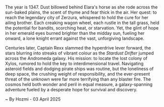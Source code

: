 
The year is 1347.  Dust billowed behind Elara's horse as she rode across the sun-baked plains, the scent of thyme and fear thick in the air.  Her quest: to reach the legendary city of Zerzura, whispered to hold the cure for her ailing brother.  Each creaking wagon wheel, each rustle in the tall grass, held the potential for bandits, scorching heat, or starvation.  Yet, the glint of hope in her emerald eyes burned brighter than the midday sun, fueling her onward, a lone knight errant against the vast, unforgiving landscape.

Centuries later, Captain Rexx slammed the hyperdrive lever forward, the stars blurring into streaks of vibrant colour as the *Stardust Drifter* jumped across the Andromeda galaxy. His mission: to locate the lost colony of Xylos, rumored to hold the key to interdimensional travel.  Navigating asteroid fields and dodging pirate ships was routine, but the loneliness of deep space, the crushing weight of responsibility, and the ever-present threat of the unknown were far more terrifying than any blaster fire. The cosmos held both wonder and peril in equal measure, a galaxy-spanning adventure fueled by a desperate hope for survival and discovery.

~ By Hozmi - 03 April 2025

